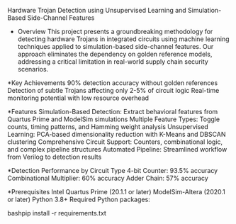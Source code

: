 Hardware Trojan Detection using Unsupervised Learning and Simulation-Based Side-Channel Features

* Overview
This project presents a groundbreaking methodology for detecting hardware Trojans in integrated circuits using machine learning techniques applied to simulation-based side-channel features. Our approach eliminates the dependency on golden reference models, addressing a critical limitation in real-world supply chain security scenarios.

*Key Achievements
90% detection accuracy without golden references
Detection of subtle Trojans affecting only 2-5% of circuit logic
Real-time monitoring potential with low resource overhead

*Features
Simulation-Based Detection: Extract behavioral features from Quartus Prime and ModelSim simulations
Multiple Feature Types: Toggle counts, timing patterns, and Hamming weight analysis
Unsupervised Learning: PCA-based dimensionality reduction with K-Means and DBSCAN clustering
Comprehensive Circuit Support: Counters, combinational logic, and complex pipeline structures
Automated Pipeline: Streamlined workflow from Verilog to detection results

*Detection Performance by Circuit Type
4-bit Counter: 93.5% accuracy
Combinational Multiplier: 60% accuracy
Adder Chain: 57% accuracy

*Prerequisites
Intel Quartus Prime (20.1.1 or later)
ModelSim-Altera (2020.1 or later)
Python 3.8+
Required Python packages:

bashpip install -r requirements.txt
